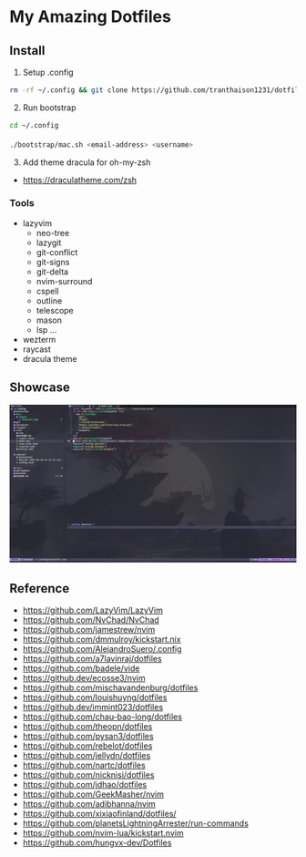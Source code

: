 # My Amazing Dotfiles

## Install

1. Setup .config

```bash
rm -rf ~/.config && git clone https://github.com/tranthaison1231/dotfiles ~/.config/
```

2. Run bootstrap

```bash
cd ~/.config

./bootstrap/mac.sh <email-address> <username>
```

3. Add theme dracula for oh-my-zsh

- https://draculatheme.com/zsh

### Tools

- lazyvim
  - neo-tree
  - lazygit
  - git-conflict
  - git-signs
  - git-delta
  - nvim-surround
  - cspell
  - outline
  - telescope
  - mason
  - lsp
    ...
- wezterm
- raycast
- dracula theme

## Showcase

![showcase](./docs/images/showcase.png)

## Reference

- https://github.com/LazyVim/LazyVim
- https://github.com/NvChad/NvChad
- https://github.com/jamestrew/nvim
- https://github.com/dmmulroy/kickstart.nix 
- https://github.com/AlejandroSuero/.config
- https://github.com/a7lavinraj/dotfiles
- https://github.com/badele/vide
- https://github.dev/ecosse3/nvim
- https://github.com/mischavandenburg/dotfiles
- https://github.com/louishuyng/dotfiles
- https://github.dev/immint023/dotfiles
- https://github.com/chau-bao-long/dotfiles
- https://github.com/theopn/dotfiles
- https://github.com/pysan3/dotfiles
- https://github.com/rebelot/dotfiles
- https://github.com/jellydn/dotfiles
- https://github.com/nartc/dotfiles
- https://github.com/nicknisi/dotfiles
- https://github.com/jdhao/dotfiles
- https://github.com/GeekMasher/nvim
- https://github.com/adibhanna/nvim
- https://github.com/xixiaofinland/dotfiles/
- https://github.com/planetsLightningArrester/run-commands
- https://github.com/nvim-lua/kickstart.nvim
- https://github.com/hungvx-dev/Dotfiles
